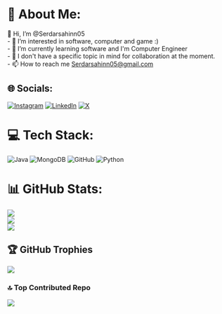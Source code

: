 # 💫 About Me:
👋 Hi, I’m @Serdarsahinn05<br>- 👀 I’m interested in software, computer and game :)<br>- 🌱 I’m currently learning software and I'm Computer Engineer<br>- 💞️ I don't have a specific topic in mind for collaboration at the moment.<br>- 📫 How to reach me Serdarsahinn05@gmail.com


## 🌐 Socials:
[![Instagram](https://img.shields.io/badge/Instagram-%23E4405F.svg?logo=Instagram&logoColor=white)](https://instagram.com/serdarsahin05) [![LinkedIn](https://img.shields.io/badge/LinkedIn-%230077B5.svg?logo=linkedin&logoColor=white)](https://linkedin.com/in/serdarsahinn05) [![X](https://img.shields.io/badge/X-black.svg?logo=X&logoColor=white)](https://x.com/serdarsahinn05) 

# 💻 Tech Stack:
![Java](https://img.shields.io/badge/java-%23ED8B00.svg?style=for-the-badge&logo=openjdk&logoColor=white) ![MongoDB](https://img.shields.io/badge/MongoDB-%234ea94b.svg?style=for-the-badge&logo=mongodb&logoColor=white) ![GitHub](https://img.shields.io/badge/github-%23121011.svg?style=for-the-badge&logo=github&logoColor=white) ![Python](https://img.shields.io/badge/python-3670A0?style=for-the-badge&logo=python&logoColor=ffdd54)
# 📊 GitHub Stats:
![](https://github-readme-stats.vercel.app/api?username=serdarsahinn05&theme=tokyonight&hide_border=false&include_all_commits=false&count_private=false)<br/>
![](https://github-readme-streak-stats.herokuapp.com/?user=serdarsahinn05&theme=tokyonight&hide_border=false)<br/>
![](https://github-readme-stats.vercel.app/api/top-langs/?username=serdarsahinn05&theme=tokyonight&hide_border=false&include_all_commits=false&count_private=false&layout=compact)

## 🏆 GitHub Trophies
![](https://github-profile-trophy.vercel.app/?username=serdarsahinn05&theme=tokyonight&no-frame=false&no-bg=true&margin-w=4)

### 🔝 Top Contributed Repo
![](https://github-contributor-stats.vercel.app/api?username=serdarsahinn05&limit=5&theme=tokyonight&combine_all_yearly_contributions=true)

<!-- Proudly created with GPRM ( https://gprm.itsvg.in ) -->
